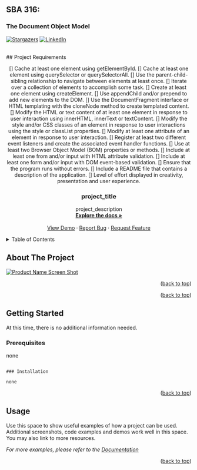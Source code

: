 ## SBA 316: 
### The Document Object Model
<!-- Improved compatibility of back to top link: See: https://github.com/othneildrew/Best-README-Template/pull/73 -->
<a id="readme-top"></a>


[![Stargazers][stars-shield]][stars-url]
[![LinkedIn][linkedin-shield]][linkedin-url]


<!-- PROJECT LOGO -->
<br />
## Project Requirements
<div align="center">

[] Cache at least one element using getElementById.
[] Cache at least one element using querySelector or querySelectorAll.
[] Use the parent-child-sibling relationship to navigate between elements at least once.
[] Iterate over a collection of elements to accomplish some task.
[] Create at least one element using createElement.
[] Use appendChild and/or prepend to add new elements to the DOM.
[] Use the DocumentFragment interface or HTML templating with the cloneNode method to create templated content.
[] Modify the HTML or text content of at least one element in response to user interaction using innerHTML, innerText or textContent.
[] Modify the style and/or CSS classes of an element in response to user interactions using the style or classList properties.
[] Modify at least one attribute of an element in response to user interaction.
[] Register at least two different event listeners and create the associated event handler functions.
[] Use at least two Browser Object Model (BOM) properties or methods.
[] Include at least one from and/or input with HTML attribute validation.
[] Include at least one form and/or input with DOM event-based validation.
[] Ensure that the program runs without errors.
[] Include a README file that contains a description of the application.
[] Level of effort displayed in creativity, presentation and user experience.

<h3 align="center">project_title</h3>

  <p align="center">
    project_description
    <br />
    <a href="https://github.com/dsus121/SBA316"><strong>Explore the docs »</strong></a>
    <br />
    <br />
    <a href="https://github.com/dsus121/SBA316">View Demo</a>
    ·
    <a href="https://github.com/dsus121/SBA316/issues/new?labels=bug&template=bug-report---.md">Report Bug</a>
    ·
    <a href="https://github.com/dsus121/SBA316/issues/new?labels=enhancement&template=feature-request---.md">Request Feature</a>
  </p>
</div>



<!-- TABLE OF CONTENTS -->
<details>
  <summary>Table of Contents</summary>
  <ol>
    <li>
      <a href="#about-the-project">About The Project</a>
      <ul>
        <li><a href="#built-with">Built With</a></li>
      </ul>
    </li>
    <li>
      <a href="#getting-started">Getting Started</a>
      <ul>
        <li><a href="#prerequisites">Prerequisites</a></li>
        <li><a href="#installation">Installation</a></li>
      </ul>
    </li>
    <li><a href="#usage">Usage</a></li>
    <li><a href="#roadmap">Roadmap</a></li>
    <li><a href="#contributing">Contributing</a></li>
    <li><a href="#license">License</a></li>
    <li><a href="#contact">Contact</a></li>
    <li><a href="#acknowledgments">Acknowledgments</a></li>
  </ol>
</details>



<!-- ABOUT THE PROJECT -->
## About The Project

[![Product Name Screen Shot][product-screenshot]](https://example.com)


<p align="right">(<a href="#readme-top">back to top</a>)</p>


<p align="right">(<a href="#readme-top">back to top</a>)</p>



<!-- GETTING STARTED -->
## Getting Started

At this time, there is no additional information needed.

### Prerequisites

none
  ```

### Installation

none
   ```

<p align="right">(<a href="#readme-top">back to top</a>)</p>



<!-- USAGE EXAMPLES -->
## Usage

Use this space to show useful examples of how a project can be used. Additional screenshots, code examples and demos work well in this space. You may also link to more resources.

_For more examples, please refer to the [Documentation](https://example.com)_

<p align="right">(<a href="#readme-top">back to top</a>)</p>


<!-- MARKDOWN LINKS & IMAGES -->
<!-- https://www.markdownguide.org/basic-syntax/#reference-style-links -->
[contributors-shield]: https://img.shields.io/github/contributors/dsus121/SBA316.svg?style=for-the-badge
[contributors-url]: https://github.com/dsus121/SBA316/graphs/contributors
[forks-shield]: https://img.shields.io/github/forks/dsus121/SBA316.svg?style=for-the-badge
[forks-url]: https://github.com/dsus121/SBA316/network/members
[stars-shield]: https://img.shields.io/github/stars/dsus121/SBA316.svg?style=for-the-badge
[stars-url]: https://github.com/dsus121/SBA316/stargazers
[issues-shield]: https://img.shields.io/github/issues/dsus121/SBA316.svg?style=for-the-badge
[issues-url]: https://github.com/dsus121/SBA316/issues
[license-shield]: https://img.shields.io/github/license/dsus121/SBA316.svg?style=for-the-badge
[license-url]: https://github.com/dsus121/SBA316/blob/master/LICENSE.txt
[linkedin-shield]: https://img.shields.io/badge/-LinkedIn-black.svg?style=for-the-badge&logo=linkedin&colorB=555
[linkedin-url]: https://linkedin.com/in/dawncheairsco
[product-screenshot]: images/screenshot.png
[Next.js]: https://img.shields.io/badge/next.js-000000?style=for-the-badge&logo=nextdotjs&logoColor=white
[Next-url]: https://nextjs.org/
[React.js]: https://img.shields.io/badge/React-20232A?style=for-the-badge&logo=react&logoColor=61DAFB
[React-url]: https://reactjs.org/
[Vue.js]: https://img.shields.io/badge/Vue.js-35495E?style=for-the-badge&logo=vuedotjs&logoColor=4FC08D
[Vue-url]: https://vuejs.org/
[Angular.io]: https://img.shields.io/badge/Angular-DD0031?style=for-the-badge&logo=angular&logoColor=white
[Angular-url]: https://angular.io/
[Svelte.dev]: https://img.shields.io/badge/Svelte-4A4A55?style=for-the-badge&logo=svelte&logoColor=FF3E00
[Svelte-url]: https://svelte.dev/
[Laravel.com]: https://img.shields.io/badge/Laravel-FF2D20?style=for-the-badge&logo=laravel&logoColor=white
[Laravel-url]: https://laravel.com
[Bootstrap.com]: https://img.shields.io/badge/Bootstrap-563D7C?style=for-the-badge&logo=bootstrap&logoColor=white
[Bootstrap-url]: https://getbootstrap.com
[JQuery.com]: https://img.shields.io/badge/jQuery-0769AD?style=for-the-badge&logo=jquery&logoColor=white
[JQuery-url]: https://jquery.com 

